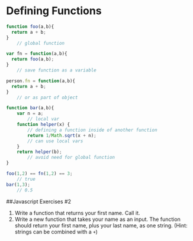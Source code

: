 # Defining Functions

```javascript
function foo(a,b){          
  return a + b;
}
    // global function

var fn = function(a,b){     
  return foo(a,b);
}
    // save function as a variable

person.fn = function(a,b){     
  return a + b;
}
    // or as part of object

function bar(a,b){
    var n = a;                  
        // local var
    function helper(x) {            
        // defining a function inside of another function
        return 1/Math.sqrt(x + n);  
        // can use local vars
    }
    return helper(b);           
        // avoid need for global function
}

foo(1,2) == fn(1,2) == 3;   
    // true
bar(1,3);
    // 0.5
```
##Javascript Exercises #2
1. Write a function that returns your first name. Call it.
2. Write a new function that takes your name as an input. The function should return your first name, plus your last name, as one string. (Hint: strings can be combined with a `+`)